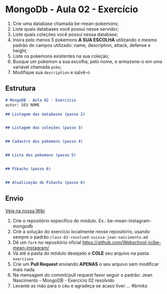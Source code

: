 # MongoDb - Aula 02 - Exercício

1. Crie uma database chamada be-mean-pokemons;
2. Liste quais databases você possui nesse servidor;
3. Liste quais coleções você possui nessa database;
4. Insira pelo menos 5 pokemons **A SUA ESCOLHA** utilizando o mesmo padrão de campos utilizado: name, description, attack, defense e height;
5. Liste os pokemons existentes na sua coleção;
6. Busque um pokemon a sua escolha, pelo nome, e armazene-o em uma variável chamada `poke`;
7. Modifique sua `description` e salvê-o



## Estrutura

```md
# MongoDB - Aula 02 - Exercício
autor: SEU NOME

## Listagem das databases (passo 2)


## Listagem das coleções (passo 3)


## Cadastro dos pokemons (passo 4)


## Lista dos pokemons (passo 5)


## Pikachu (passo 6)


## Atualização do Pikachu (passo 6)

```


## Envio

[Veja na nossa Wiki](https://github.com/Webschool-io/be-mean-instagram/wiki/Exerc%C3%ADcios)

1. Crie o repositório específico do módulo. Ex.: be-mean-instagram-mongodb
2. Crie a solução do exercício localmente nesse repositório, usando sempre o padrão `class-02-resolved-suissa-jean-nascimento.md`
3. Dê um `fork` no repositório oficial https://github.com/Webschool-io/be-mean-instagram/
4. Vá até a pasta do módulo desejado e **COLE** seu arquivo na pasta `exercises`
5. Crie um **Pull Request** enviando **APENAS** o seu arquivo sem modificar mais nada.
6. Na mensagem do commit/pull request favor seguir o padrão: Jean Nascimento - MongoDB - Exercicio 02 resolvido
7. Levante as mão para o céu e agradeça se acaso tiver ... #brinks
